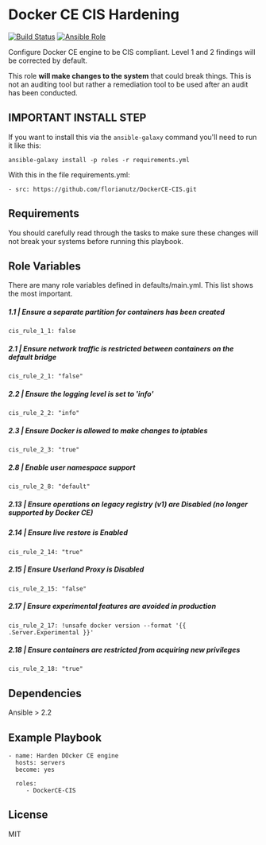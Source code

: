 Docker CE CIS Hardening
=========

[![Build Status](https://travis-ci.org/florianutz/DockerCE-CIS.svg?branch=master)](https://travis-ci.org/florianutz/DockerCE-CIS)
[![Ansible Role](https://img.shields.io/badge/role-florianutz.DockerCE--CIS-blue.svg)](https://galaxy.ansible.com/florianutz/DockerCE-CIS/)


Configure Docker CE engine to be CIS compliant. Level 1 and 2 findings will be corrected by default.

This role **will make changes to the system** that could break things. This is not an auditing tool but rather a remediation tool to be used after an audit has been conducted.

## IMPORTANT INSTALL STEP

If you want to install this via the `ansible-galaxy` command you'll need to run it like this:

`ansible-galaxy install -p roles -r requirements.yml`

With this in the file requirements.yml:

```
- src: https://github.com/florianutz/DockerCE-CIS.git
```

Requirements
------------

You should carefully read through the tasks to make sure these changes will not break your systems before running this playbook.

Role Variables
--------------

There are many role variables defined in defaults/main.yml. This list shows the most important.
##### 1.1 | Ensure a separate partition for containers has been created
`cis_rule_1_1: false`

##### 2.1 | Ensure network traffic is restricted between containers on the default bridge
`cis_rule_2_1: "false"`

##### 2.2 | Ensure the logging level is set to 'info'
`cis_rule_2_2: "info"`

##### 2.3 | Ensure Docker is allowed to make changes to iptables
`cis_rule_2_3: "true"`

##### 2.8 | Enable user namespace support
`cis_rule_2_8: "default"`

##### 2.13 | Ensure operations on legacy registry (v1) are Disabled (no longer supported by Docker CE)


##### 2.14 | Ensure live restore is Enabled
`cis_rule_2_14: "true"`

##### 2.15 | Ensure Userland Proxy is Disabled
`cis_rule_2_15: "false"`

##### 2.17 | Ensure experimental features are avoided in production
`cis_rule_2_17: !unsafe docker version --format '{{ .Server.Experimental }}'`

##### 2.18 | Ensure containers are restricted from acquiring new privileges
`cis_rule_2_18: "true"`

Dependencies
------------

Ansible > 2.2

Example Playbook
----------------

```
- name: Harden DOcker CE engine
  hosts: servers
  become: yes

  roles:
     - DockerCE-CIS
```
License
-------

MIT

